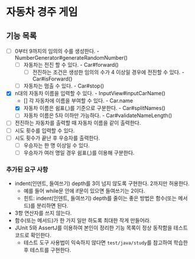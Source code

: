 # 자동차 경주 게임

## 기능 목록

- [ ] 0부터 9까지의 임의의 수를 생성한다. - NumberGenerator#generateRandomNumber()
  - [ ] 자동차는 전진 할 수 있다. - Car#forward()
    - [ ] 전진하는 조건은 생성한 임의의 수가 4 이상일 경우에 전진할 수 있다. - Car#isForward()
  - [ ] 자동차는 멈출 수 있다. - Car#stop()
- [x] n대의 자동차 이름을 입력할 수 있다. - InputView#inputCarName()
    - [] 각 자동차에 이름을 부여할 수 있다. - Car.name
    - [x] 자동차 이름은 쉼표(,)를 기준으로 구분한다. - Car#splitNames()
    - [ ] 자동차 이름은 5자 이하만 가능하다. - Car#validateNameLength()
- [ ] 전진하는 자동차를 출력할 때 자동차 이름을 같이 출력한다.
- [ ] 시도 횟수를 입력할 수 있다.
- [ ] 시도 횟수가 끝난 후 우승자를 출력한다.
  - [ ] 우승자는 한 명 이상일 수 있다.
  - [ ] 우승자가 여러 명일 경우 쉼표(,)를 이용해 구분한다.

### 추가된 요구 사항

- indent(인덴트, 들여쓰기) depth를 3이 넘지 않도록 구현한다. 2까지만 허용한다.
    - 예를 들어 while문 안에 if문이 있으면 들여쓰기는 2이다.
    - 힌트: indent(인덴트, 들여쓰기) depth를 줄이는 좋은 방법은 함수(또는 메서드)를 분리하면 된다.
- 3항 연산자를 쓰지 않는다.
- 함수(또는 메서드)가 한 가지 일만 하도록 최대한 작게 만들어라.
- JUnit 5와 AssertJ를 이용하여 본인이 정리한 기능 목록이 정상 동작함을 테스트 코드로 확인한다.
    - 테스트 도구 사용법이 익숙하지 않다면 `test/java/study`를 참고하여 학습한 후 테스트를 구현한다.